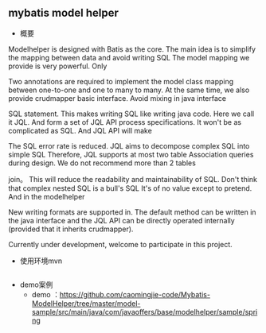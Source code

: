 
## mybatis model helper
- 概要
  <p>
  

Modelhelper is designed with Batis as the core. The main idea is to simplify the mapping between data and avoid writing SQL The model mapping we provide is very powerful. Only

Two annotations are required to implement the model class mapping between one-to-one and one to many to many. At the same time, we also provide crudmapper basic interface. Avoid mixing in java interface

SQL statement. This makes writing SQL like writing java code. Here we call it JQL. And form a set of JQL API process specifications. It won't be as complicated as SQL. And JQL API will make

The SQL error rate is reduced. JQL aims to decompose complex SQL into simple SQL Therefore, JQL supports at most two table Association queries during design. We do not recommend more than 2 tables

join。 This will reduce the readability and maintainability of SQL. Don't think that complex nested SQL is a bull's SQL It's of no value except to pretend. And in the modelhelper

New writing formats are supported in. The default method can be written in the java interface and the JQL API can be directly operated internally (provided that it inherits crudmapper).

Currently under development, welcome to participate in this project.

  <p>

 
- 使用环境mvn
  ```
  
  ```  
- demo案例
  - demo ：https://github.com/caomingjie-code/Mybatis-ModelHelper/tree/master/model-sample/src/main/java/com/javaoffers/base/modelhelper/sample/spring
    

